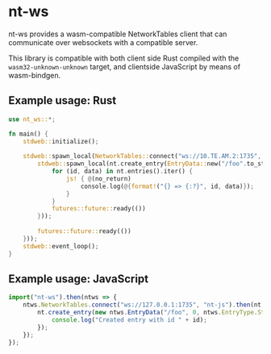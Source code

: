 # nt-ws
nt-ws provides a wasm-compatible NetworkTables client that can communicate over websockets with a compatible server.

This library is compatible with both client side Rust compiled with the `wasm32-unknown-unknown` target, and clientside JavaScript by means of wasm-bindgen.

## Example usage: Rust
```rust
use nt_ws::*;

fn main() {
    stdweb::initialize();
    
    stdweb::spawn_local(NetworkTables::connect("ws://10.TE.AM.2:1735", "nt-ws").then(|nt| {
        stdweb::spawn_local(nt.create_entry(EntryData::new("/foo".to_string(), 0, EntryValue::Double(1f64))).then(move |id| {
            for (id, data) in nt.entries().iter() {
                js! { @(no_return)
                    console.log(@{format!("{} => {:?}", id, data)});
                }
            }
            futures::future::ready(())
        }));
        
        futures::future::ready(())
    }));
    stdweb::event_loop();
}
```

## Example usage: JavaScript
```javascript
import("nt-ws").then(ntws => {
    ntws.NetworkTables.connect("ws://127.0.0.1:1735", "nt-js").then(nt => {
        nt.create_entry(new ntws.EntryData("/foo", 0, ntws.EntryType.String, "bar")).then(id => {
            console.log("Created entry with id " + id);
        });
    });
});
```